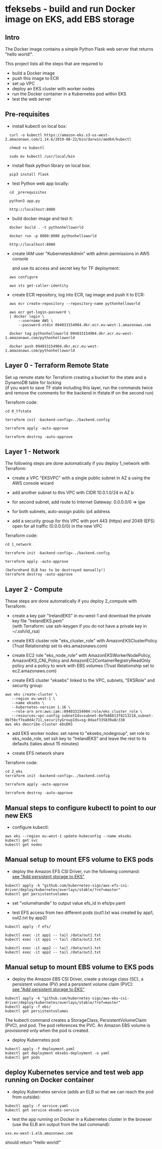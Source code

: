 # tfeksebs - build and run Docker image on EKS, add EBS storage

## Intro

The Docker image contains a simple Python Flask web server that returns "hello world!".

This project lists all the steps that are required to 
- build a Docker image
- push this image to ECR
- set up VPC
- deploy an EKS cluster with worker nodes
- run the Docker container in a Kubernetes pod within EKS
- test the web server


## Pre-requisites

* install kubectl on local box:
```
  curl -o kubectl https://amazon-eks.s3-us-west-2.amazonaws.com/1.14.6/2019-08-22/bin/darwin/amd64/kubectl

  chmod +x kubectl

  sudo mv kubectl /usr/local/bin
```
* install flask python library on local box:
```
  pip3 install flask
```
* test Python web app locally:
```
  cd _prerequisites

  python3 app.py

  http://localhost:8080
```
* build docker image and test it:
```  
  docker build . -t pythonhelloworld

  docker run -p 8080:8080 pythonhelloworld
  
  http://localhost:8080
```
* create IAM user "KubernetesAdmin" with admin permissions in AWS console

  and use its access and secret key for TF deployment:
```
  aws configure

  aws sts get-caller-identity
```
* create ECR repository, log into ECR, tag image and push it to ECR:
```
  aws ecr create-repository --repository-name pythonhelloworld

  aws ecr get-login-password \
  | docker login \
      --username AWS \
      --password-stdin 094033154904.dkr.ecr.eu-west-1.amazonaws.com

  docker tag pythonhelloworld 094033154904.dkr.ecr.eu-west-1.amazonaws.com/pythonhelloworld

  docker push 094033154904.dkr.ecr.eu-west-1.amazonaws.com/pythonhelloworld
```

## Layer 0 - Terraform Remote State 

Set up remote state for Terraform creating a bucket for the state and a DynamoDB table for locking<br>
(if you want to save TF state including this layer, run the commands twice and remove the comments for the backend in tfstate.tf on the second run)

Terraform code:
```
cd 0_tfstate

terraform init -backend-config=../backend.config

terraform apply -auto-approve

terraform destroy -auto-approve
```

## Layer 1 - Network

The following steps are done automatically if you deploy 1_network with Terraform:

* create a VPC "EKSVPC" with a single public subnet in AZ a using the AWS console wizard

* add another subnet to this VPC with CIDR 10.0.1.0/24 in AZ b

* for second subnet, add route to Internet Gateway: 0.0.0.0/0 => igw

* for both subnets, auto-assign public ip4 address

* add a security group for this VPC with port 443 (https) and 2049 (EFS) open for all traffic (0.0.0.0/0) in the new VPC


Terraform code:
```
cd 1_network

terraform init -backend-config=../backend.config

terraform apply -auto-approve

(beforehand ELB has to be destroyed manually!)
terraform destroy -auto-approve
```

## Layer 2 - Compute

These steps are done automatically if you deploy 2_compute with Terraform:

* create a key pair "IrelandEKS" in eu-west-1 and download the private key file "IrelandEKS.pem"<br>
(with Terraform: use ssh-keygen if you do not have a private key in ~/.ssh/id_rsa)

* create EKS cluster role "eks_cluster_role" with AmazonEKSClusterPolicy (Trust Relationship set to eks.amazonaws.com)

* create EC2 role "eks_node_role" with AmazonEKSWorkerNodePolicy, AmazonEKS_CNI_Policy and AmazonEC2ContainerRegistryReadOnly policy and a policy to work with EBS volumes (Trust Relationship set to ec2.amazonaws.com)

* create EKS cluster "eksebs" linked to the VPC, subnets, "EKSRole" and security group:
```
aws eks create-cluster \
   --region eu-west-1 \
   --name eksebs \
   --kubernetes-version 1.16 \
   --role-arn arn:aws:iam::094033154904:role/eks_cluster_role \
   --resources-vpc-config subnetIds=subnet-0efb86813f8213218,subnet-0b75bcf7ea0d4c711,securityGroupIds=sg-0daaf335839a8c338
aws eks describe-cluster ebsEKS
```

* add EKS worker nodes: set name to "eksebs_nodegroup", set role to eks_node_role, set ssh key to "IrelandEKS" and leave the rest to its defaults (takes about 15 minutes)

* create EFS network share

Terraform code:
```
cd 2_eks
terraform init -backend-config=../backend.config

terraform apply -auto-approve

terraform destroy -auto-approve
```

## Manual steps to configure kubectl to point to our new EKS

* configure kubectl:
```
aws eks --region eu-west-1 update-kubeconfig --name eksebs
kubectl get svc
kubectl get nodes
```


## Manual setup to mount EFS volume to EKS pods

* deploy the Amazon EFS CSI Driver, run the following command:<br>
[see "Add persistent storage to EKS"](https://aws.amazon.com/premiumsupport/knowledge-center/eks-persistent-storage/)
```
kubectl apply -k "github.com/kubernetes-sigs/aws-efs-csi-driver/deploy/kubernetes/overlays/stable/?ref=master"
kubectl get persistentvolumes
```

* set "volumehandle" to output value efs_id in efs/pv.yaml

* test EFS access from two different pods (out1.txt was created by app1, out2.txt by app2)
```
kubectl apply -f efs/

kubectl exec -it app1 -- tail /data/out1.txt 
kubectl exec -it app1 -- tail /data/out2.txt 

kubectl exec -it app2 -- tail /data/out1.txt
kubectl exec -it app2 -- tail /data/out2.txt 
```


## Manual setup to mount EBS volume to EKS pods

* deploy the Amazon EBS CSI Driver, create a storage class (SC), a persistent volume (PV) and a persistent volume claim (PVC):<br>
[see "Add persistent storage to EKS"](https://aws.amazon.com/premiumsupport/knowledge-center/eks-persistent-storage/)
```
kubectl apply -k "github.com/kubernetes-sigs/aws-ebs-csi-driver/deploy/kubernetes/overlays/stable/?ref=master"
kubectl apply -f ebs/
kubectl get persistentvolumes
```
The kubectl command creates a StorageClass, PersistentVolumeClaim (PVC), and pod. The pod references the PVC. An Amazon EBS volume is provisioned only when the pod is created.

* deploy Kubernetes pod:
```
kubectl apply -f deployment.yaml
kubectl get deployment eksebs-deployment -o yaml
kubectl get pods
```


## deploy Kubernetes service and test web app running on Docker container

* deploy Kubernetes service (adds an ELB so that we can reach the pod from outside):
```
kubectl apply -f service.yaml
kubectl get service eksebs-service
```

* test the app running on Docker in a Kubernetes cluster in the browser (use the ELB arn output from the last command):
```
xxx.eu-west-1.elb.amazonaws.com
```
should return "Hello world!"
